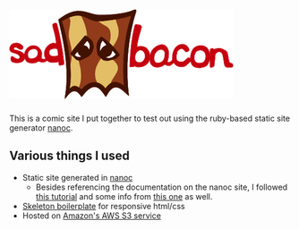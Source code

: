 # [![Sad Bacon](https://github.com/jperezish/sadbacon/blob/master/output/images/sadbacon-site-logo-alt.png?raw=true)](http://sadbacon.com)

This is a comic site I put together to test out using the ruby-based static site generator [nanoc](http://nanoc.ws/).


## Various things I used
* Static site generated in [nanoc](http://nanoc.ws/)
  * Besides referencing the documentation on the nanoc site, I followed [this tutorial](http://clarkdave.net/2012/02/building-a-static-blog-with-nanoc/) and some info from [this one](http://h3rald.com/articles/take-back-your-site-with-nanoc/) as well.
* [Skeleton boilerplate](http://www.getskeleton.com/) for responsive html/css
* Hosted on [Amazon's AWS S3 service](http://aws.amazon.com/s3/)